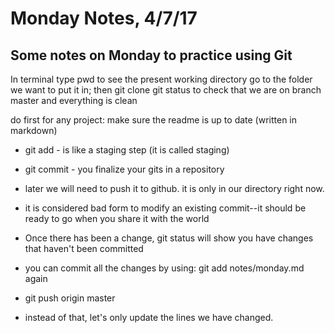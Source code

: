 # Monday Notes, 4/7/17

## Some notes on Monday to practice using Git

In terminal type pwd to see the present working directory
go to the folder we want to put it in; then git clone
git status to check that we are on branch master and everything is clean

do first for any project: make sure the readme is up to date (written in markdown)

* git add - is like a staging step (it is called staging)
* git commit - you finalize your gits in a repository
* later we will need to push it to github. it is only in our directory right now.
* it is considered bad form to modify an existing commit--it should be ready to go when you share it with the world

* Once there has been a change, git status will show you have changes that haven't been committed
* you can commit all the changes by using:
git add notes/monday.md again
* git push origin master
* instead of that, let's only update the lines we have changed.
